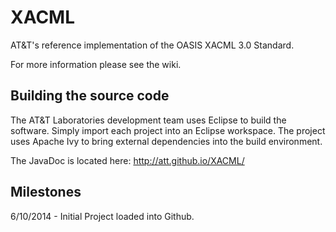 XACML
=====

AT&amp;T's reference implementation of the OASIS XACML 3.0 Standard.

For more information please see the wiki.

Building the source code
------------------------
The AT&T Laboratories development team uses Eclipse to build the software. Simply import each project into an Eclipse workspace. The project uses Apache Ivy to bring external dependencies into the build environment.

The JavaDoc is located here: http://att.github.io/XACML/

Milestones
----------

6/10/2014 - Initial Project loaded into Github.

